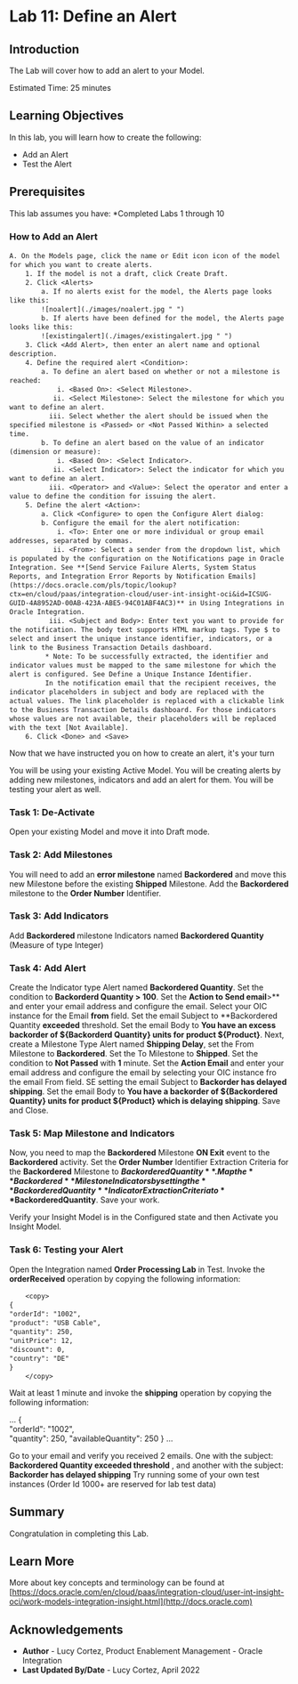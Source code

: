 # Lab 11: Define an Alert

## Introduction

The Lab will cover how to add an alert to your Model.

Estimated Time: 25 minutes

## Learning Objectives

In this lab, you will learn how to create the following:

- Add an Alert
- Test the Alert

## Prerequisites

This lab assumes you have:
    *Completed Labs 1 through 10

### How to Add an Alert

    A. On the Models page, click the name or Edit icon icon of the model for which you want to create alerts. 
        1. If the model is not a draft, click Create Draft.
        2. Click <Alerts>
            a. If no alerts exist for the model, the Alerts page looks like this:
            ![noalert](./images/noalert.jpg " ")
            b. If alerts have been defined for the model, the Alerts page looks like this:
            ![existingalert](./images/existingalert.jpg " ")
        3. Click <Add Alert>, then enter an alert name and optional description.
        4. Define the required alert <Condition>:
            a. To define an alert based on whether or not a milestone is reached:
                i. <Based On>: <Select Milestone>.
               ii. <Select Milestone>: Select the milestone for which you want to define an alert.
              iii. Select whether the alert should be issued when the specified milestone is <Passed> or <Not Passed Within> a selected time.
            b. To define an alert based on the value of an indicator (dimension or measure):
                i. <Based On>: <Select Indicator>.
               ii. <Select Indicator>: Select the indicator for which you want to define an alert.
              iii. <Operator> and <Value>: Select the operator and enter a value to define the condition for issuing the alert.
        5. Define the alert <Action>:
            a. Click <Configure> to open the Configure Alert dialog:
            b. Configure the email for the alert notification:
                i. <To>: Enter one or more individual or group email addresses, separated by commas.
               ii. <From>: Select a sender from the dropdown list, which is populated by the configuration on the Notifications page in Oracle Integration. See **[Send Service Failure Alerts, System Status Reports, and Integration Error Reports by Notification Emails] (https://docs.oracle.com/pls/topic/lookup?ctx=en/cloud/paas/integration-cloud/user-int-insight-oci&id=ICSUG-GUID-4A8952AD-00AB-423A-ABE5-94C01ABF4AC3)** in Using Integrations in Oracle Integration.
              iii. <Subject and Body>: Enter text you want to provide for the notification. The body text supports HTML markup tags. Type $ to select and insert the unique instance identifier, indicators, or a link to the Business Transaction Details dashboard.
             * Note: To be successfully extracted, the identifier and indicator values must be mapped to the same milestone for which the alert is configured. See Define a Unique Instance Identifier.
             In the notification email that the recipient receives, the indicator placeholders in subject and body are replaced with the actual values. The link placeholder is replaced with a clickable link to the Business Transaction Details dashboard. For those indicators whose values are not available, their placeholders will be replaced with the text [Not Available].
        6. Click <Done> and <Save>


Now that we have instructed you on how to create an alert, it's your turn

You will be using your existing Active Model. You will be creating alerts by adding new milestones, indicators and add an alert for them. You will be testing your alert as well.

### Task 1: De-Activate

Open your existing Model and move it into Draft mode.

### Task 2: Add Milestones

You will need to add an **error milestone** named **Backordered** and move this new Milestone before the existing **Shipped** Milestone. Add the **Backordered** milestone to the **Order Number** Identifier.

### Task 3: Add Indicators

Add **Backordered** milestone Indicators named **Backordered Quantity** (Measure of type Integer)

### Task 4: Add Alert

Create the Indicator type Alert named **Backordered Quantity**. Set the condition to **Backorderd Quantity > 100**. Set the **Action to Send email**>** and enter your email address and configure the email. Select your OIC instance for the Email **from** field. Set the email Subject to **Backordered Quantity **exceeded** threshold. Set the email Body to **You have an excess backorder of ${Backorderd Quantity} units for product ${Product}**.
Next, create a Milestone Type Alert named **Shipping Delay**, set the From Milestone to **Backordered**. Set the To Milestone to **Shipped**. Set the condition to **Not Passed** with **1** minute. Set the **Action Email** and enter your email address and configure the email by selecting your OIC instance fro the email From field. SE
setting the email Subject to **Backorder has delayed shipping**. Set the email Body to **You have a backorder of ${Backordered Quantity} units for product ${Product} which is delaying shipping**.
Save and Close.

### Task 5: Map Milestone and Indicators

Now, you need to map the **Backordered** Milestone **ON Exit** event to the **Backordered** activity. Set the **Order Number** Identifier Extraction Criteria for the **Backordered** Milestone to **$Backordered Quantity**. Map the **Backordered** Milestone Indicators by setting the **Backordered Quantity** Indicator Extraction Criteria to **$BackorderedQuantity**.
Save your work. 

Verify your Insight Model is in the Configured state and then Activate you Insight Model.

### Task 6: Testing your Alert

Open the Integration named **Order Processing Lab** in Test.  Invoke the **orderReceived** operation by copying the following information:

```
    <copy>
{  
"orderId": "1002",  
"product": "USB Cable", 
"quantity": 250, 
"unitPrice": 12,  
"discount": 0,  
"country": "DE"  
} 
    </copy>
```
Wait at least 1 minute and invoke the **shipping** operation by copying the following information:

...
  <copy>
{  
"orderId": "1002",  
"quantity": 250,
"availableQuantity": 250
} 
  </copy>
...

Go to your email and verify you received 2 emails. One with the subject: **Backordered Quantity exceeded threshold** , and another with the subject: **Backorder has delayed shipping**
Try running some of your own test instances (Order Id 1000+ are reserved for lab test data)

## Summary

Congratulation in completing this Lab.

## Learn More

More about key concepts and terminology can be found at [https://docs.oracle.com/en/cloud/paas/integration-cloud/user-int-insight-oci/work-models-integration-insight.html](http://docs.oracle.com)

## Acknowledgements

* **Author** - Lucy Cortez, Product Enablement Management - Oracle Integration
* **Last Updated By/Date** - Lucy Cortez, April 2022

